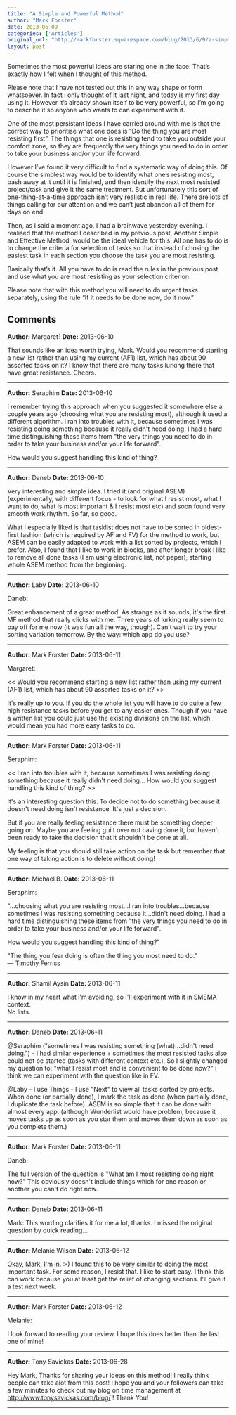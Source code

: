```yaml
---
title: "A Simple and Powerful Method"
author: "Mark Forster"
date: 2013-06-09
categories: ['Articles']
original_url: "http://markforster.squarespace.com/blog/2013/6/9/a-simple-and-powerful-method.html"
layout: post
---
```


Sometimes the most powerful ideas are staring one in the face. That’s exactly how I felt when I thought of this method.

Please note that I have not tested out this in any way shape or form whatsoever. In fact I only thought of it last night, and today is my first day using it. However it’s already shown itself to be very powerful, so I’m going to describe it so anyone who wants to can experiment with it.

One of the most persistant ideas I have carried around with me is that the correct way to prioritise what one does is “Do the thing you are most resisting first”. The things that one is resisting tend to take you outside your comfort zone, so they are frequently the very things you need to do in order to take your business and/or your life forward.

However I’ve found it very difficult to find a systematic way of doing this. Of course the simplest way would be to identify what one’s resisting most, bash away at it until it is finished, and then identify the next most resisted project/task and give it the same treatment. But unfortunately this sort of one-thing-at-a-time approach isn’t very realistic in real life. There are lots of things calling for our attention and we can’t just abandon all of them for days on end.

Then, as I said a moment ago, I had a brainwave yesterday evening. I realised that the method I described in my previous post, Another Simple and Effective Method, would be the ideal vehicle for this. All one has to do is to change the criteria for selection of tasks so that instead of chosing the easiest task in each section you choose the task you are most resisting.

Basically that’s it. All you have to do is read the rules in the previous post and use what you are most resisting as your selection criterion.

Please note that with this method you will need to do urgent tasks separately, using the rule “If it needs to be done now, do it now.”

## Comments

**Author:** Margaret1
**Date:** 2013-06-10

That sounds like an idea worth trying, Mark. Would you recommend starting a new list rather than using my current (AF1) list, which has about 90 assorted tasks on it? I know that there are many tasks lurking there that have great resistance. Cheers.

---

**Author:** Seraphim
**Date:** 2013-06-10

I remember trying this approach when you suggested it somewhere else a couple years ago (choosing what you are resisting most), although it used a different algorithm. I ran into troubles with it, because sometimes I was resisting doing something because it really didn't need doing. I had a hard time distinguishing these items from "the very things you need to do in order to take your business and/or your life forward".  
  
How would you suggest handling this kind of thing?

---

**Author:** Daneb
**Date:** 2013-06-10

Very interesting and simple idea. I tried it (and original ASEM) (experimentally, with different focus - to look for what I resist most, what I want to do, what is most important & I resist most etc) and soon found very smooth work rhythm. So far, so good.  
  
What I especially liked is that tasklist does not have to be sorted in oldest-first fashion (which is required by AF and FV) for the method to work, but ASEM can be easily adapted to work with a list sorted by projects, which I prefer. Also, I found that I like to work in blocks, and after longer break I like to remove all done tasks (I am using electronic list, not paper), starting whole ASEM method from the beginning.

---

**Author:** Laby
**Date:** 2013-06-10

Daneb:  
  
Great enhancement of a great method! As strange as it sounds, it's the first MF method that really clicks with me. Three years of lurking really seem to pay off for me now (it was fun all the way, though). Can't wait to try your sorting variation tomorrow. By the way: which app do you use?

---

**Author:** Mark Forster
**Date:** 2013-06-11

Margaret:  
  
<< Would you recommend starting a new list rather than using my current (AF1) list, which has about 90 assorted tasks on it? >>  
  
It's really up to you. If you do the whole list you will have to do quite a few high resistance tasks before you get to any easier ones. Though if you have a written list you could just use the existing divisions on the list, which would mean you had more easy tasks to do.

---

**Author:** Mark Forster
**Date:** 2013-06-11

Seraphim:  
  
<< I ran into troubles with it, because sometimes I was resisting doing something because it really didn't need doing... How would you suggest handling this kind of thing? >>  
  
It's an interesting question this. To decide not to do something because it doesn't need doing isn't resistance. It's just a decision.  
  
But if you are really feeling resistance there must be something deeper going on. Maybe you are feeling guilt over not having done it, but haven't been ready to take the decision that it shouldn't be done at all.  
  
My feeling is that you should still take action on the task but remember that one way of taking action is to delete without doing!

---

**Author:** Michael B.
**Date:** 2013-06-11

Seraphim:  
  
"...choosing what you are resisting most...I ran into troubles...because sometimes I was resisting something because it...didn't need doing. I had a hard time distinguishing these items from "the very things you need to do in order to take your business and/or your life forward".  
  
How would you suggest handling this kind of thing?"  
  
  
"The thing you fear doing is often the thing you most need to do."  
— Timothy Ferriss

---

**Author:** Shamil Aysin
**Date:** 2013-06-11

I know in my heart what i'm avoiding, so I'll experiment with it in SMEMA context.  
No lists.

---

**Author:** Daneb
**Date:** 2013-06-11

@Seraphim ("sometimes I was resisting something (what)...didn't need doing.") - I had similar experience + sometimes the most resisted tasks also could not be started (tasks with different context etc.). So I slightly changed my question to: "what I resist most and is convenient to be done now?" I think we can experiment with the question like in FV.  
  
@Laby - I use Things - I use "Next" to view all tasks sorted by projects. When done (or partially done), I mark the task as done (when partially done, I duplicate the task before). ASEM is so simple that it can be done with almost every app. (although Wunderlist would have problem, because it moves tasks up as soon as you star them and moves them down as soon as you complete them.)

---

**Author:** Mark Forster
**Date:** 2013-06-11

Daneb:  
  
The full version of the question is "What am I most resisting doing right now?" This obviously doesn't include things which for one reason or another you can't do right now.

---

**Author:** Daneb
**Date:** 2013-06-11

Mark: This wording clarifies it for me a lot, thanks. I missed the original question by quick reading...

---

**Author:** Melanie Wilson
**Date:** 2013-06-12

Okay, Mark, I'm in. :-) I found this to be very similar to doing the most important task. For some reason, I resist that. I like to start easy. I think this can work because you at least get the relief of changing sections. I'll give it a test next week.

---

**Author:** Mark Forster
**Date:** 2013-06-12

Melanie:  
  
I look forward to reading your review. I hope this does better than the last one of mine!

---

**Author:** Tony Savickas
**Date:** 2013-06-28

Hey Mark, Thanks for sharing your ideas on this method! I really think people can take alot from this post! I hope you and your followers can take a few minutes to check out my blog on time management at <http://www.tonysavickas.com/blog/> ! Thank You!

---
